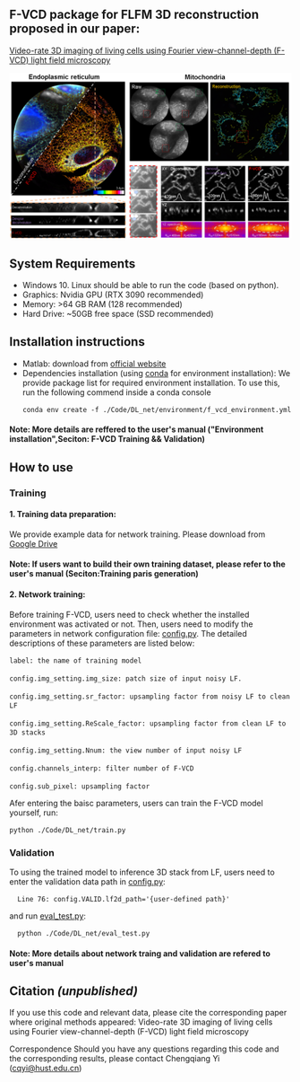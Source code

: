 

## F-VCD package for FLFM 3D reconstruction proposed in our paper:

[Video-rate 3D imaging of living cells using Fourier view-channel-depth (F-VCD) light field microscopy](https://doi.org/10.1038/s42003-023-05636-x)


![Example](./example/example.png)




## System Requirements

- Windows 10. Linux should be able to run the code (based on python).
- Graphics: Nvidia GPU (RTX 3090 recommended)
- Memory: >64 GB RAM (128 recommended)
- Hard Drive: ~50GB free space (SSD recommended)



## Installation instructions

- Matlab: download from [official website](https://www.mathworks.com)
- Dependencies installation (using [conda](https://docs.conda.io/en/latest/) for environment installation):
  We provide package list for required environment installation. To use this, run the following commend inside a conda console
  ```
  conda env create -f ./Code/DL_net/environment/f_vcd_environment.yml
  ```



#### Note: More details are reffered to the user's manual ("Environment installation",Seciton: F-VCD Training && Validation)



## How to use
### Training
   #### 1. Training data preparation: ####
  We provide example data for network training. Please download from [Google Drive](https://drive.google.com/drive/folders/14GvVi1PoLsYONBUv94tPcSDEz0BZEo3f)
#### Note: If users want to build their own training dataset, please refer to the user's manual (Seciton:Training paris generation)
   #### 2. Network training: ####
Before training F-VCD, users need to check whether the installed environment was activated or not. Then, users need to modify the parameters in network configuration file: [config.py](./Code/DL_net/config.py). The detailed descriptions of these parameters are listed below:
  ```
label: the name of training model

config.img_setting.img_size: patch size of input noisy LF.

config.img_setting.sr_factor: upsampling factor from noisy LF to clean LF

config.img_setting.ReScale_factor: upsampling factor from clean LF to 3D stacks

config.img_setting.Nnum: the view number of input noisy LF

config.channels_interp: filter number of F-VCD

config.sub_pixel: upsampling factor
  ```
Afer entering the baisc parameters, users can train the F-VCD model yourself, run:
  ```
  python ./Code/DL_net/train.py
  ```
### Validation
To using the trained model to inference 3D stack from LF, users need to enter the validation data path in [config.py](./Code/DL_net/config.py):
  ```
    Line 76: config.VALID.lf2d_path='{user-defined path}'
  ```
and run [eval_test.py](./Code/DL_net/config.py):
  ```
    python ./Code/DL_net/eval_test.py
  ```


#### Note: More details about network traing and validation are refered to user's manual

## Citation *(unpublished)*

If you use this code and relevant data, please cite the corresponding paper where original methods appeared:
Video-rate 3D imaging of living cells using Fourier view-channel-depth (F-VCD) light field microscopy

Correspondence
Should you have any questions regarding this code and the corresponding results, please contact Chengqiang Yi (cqyi@hust.edu.cn)
